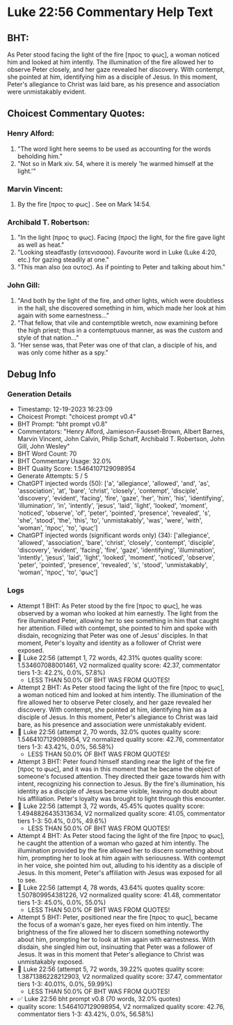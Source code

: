 # Luke 22:56 Commentary Help Text

## BHT:
As Peter stood facing the light of the fire [προς το φως], a woman noticed him and looked at him intently. The illumination of the fire allowed her to observe Peter closely, and her gaze revealed her discovery. With contempt, she pointed at him, identifying him as a disciple of Jesus. In this moment, Peter's allegiance to Christ was laid bare, as his presence and association were unmistakably evident.

## Choicest Commentary Quotes:
### Henry Alford:
1. "The word light here seems to be used as accounting for the words beholding him."
2. "Not so in Mark xiv. 54, where it is merely 'he warmed himself at the light.'"

### Marvin Vincent:
1. By the fire [προς το φως] . See on Mark 14:54.


### Archibald T. Robertson:
1. "In the light (προς το φως). Facing (προς) the light, for the fire gave light as well as heat." 
2. "Looking steadfastly (ατενισασα). Favourite word in Luke (Luke 4:20, etc.) for gazing steadily at one."
3. "This man also (κα ουτος). As if pointing to Peter and talking about him."

### John Gill:
1. "And both by the light of the fire, and other lights, which were doubtless in the hall, she discovered something in him, which made her look at him again with some earnestness..."
2. "That fellow, that vile and contemptible wretch, now examining before the high priest; thus in a contemptuous manner, as was the custom and style of that nation..."
3. "Her sense was, that Peter was one of that clan, a disciple of his, and was only come hither as a spy."


## Debug Info
### Generation Details
- Timestamp: 12-19-2023 16:23:09
- Choicest Prompt: "choicest prompt v0.4"
- BHT Prompt: "bht prompt v0.8"
- Commentators: "Henry Alford, Jamieson-Fausset-Brown, Albert Barnes, Marvin Vincent, John Calvin, Philip Schaff, Archibald T. Robertson, John Gill, John Wesley"
- BHT Word Count: 70
- BHT Commentary Usage: 32.0%
- BHT Quality Score: 1.5464107129098954
- Generate Attempts: 5 / 5
- ChatGPT injected words (50):
	['a', 'allegiance', 'allowed', 'and', 'as', 'association', 'at', 'bare', 'christ', 'closely', 'contempt', 'disciple', 'discovery', 'evident', 'facing', 'fire', 'gaze', 'her', 'him', 'his', 'identifying', 'illumination', 'in', 'intently', 'jesus', 'laid', 'light', 'looked', 'moment', 'noticed', 'observe', 'of', 'peter', 'pointed', 'presence', 'revealed', 's', 'she', 'stood', 'the', 'this', 'to', 'unmistakably', 'was', 'were', 'with', 'woman', 'προς', 'το', 'φως']
- ChatGPT injected words (significant words only) (34):
	['allegiance', 'allowed', 'association', 'bare', 'christ', 'closely', 'contempt', 'disciple', 'discovery', 'evident', 'facing', 'fire', 'gaze', 'identifying', 'illumination', 'intently', 'jesus', 'laid', 'light', 'looked', 'moment', 'noticed', 'observe', 'peter', 'pointed', 'presence', 'revealed', 's', 'stood', 'unmistakably', 'woman', 'προς', 'το', 'φως']

### Logs
- Attempt 1 BHT: As Peter stood by the fire [προς το φως], he was observed by a woman who looked at him earnestly. The light from the fire illuminated Peter, allowing her to see something in him that caught her attention. Filled with contempt, she pointed to him and spoke with disdain, recognizing that Peter was one of Jesus' disciples. In that moment, Peter's loyalty and identity as a follower of Christ were exposed.
- 🔄 Luke 22:56 (attempt 1, 72 words, 42.31% quotes quality score: 1.534607088001461, V2 normalized quality score: 42.37, commentator tiers 1-3: 42.2%, 0.0%, 57.8%) 
	- LESS THAN 50.0% OF BHT WAS FROM QUOTES!
- Attempt 2 BHT: As Peter stood facing the light of the fire [προς το φως], a woman noticed him and looked at him intently. The illumination of the fire allowed her to observe Peter closely, and her gaze revealed her discovery. With contempt, she pointed at him, identifying him as a disciple of Jesus. In this moment, Peter's allegiance to Christ was laid bare, as his presence and association were unmistakably evident.
- 🔄 Luke 22:56 (attempt 2, 70 words, 32.0% quotes quality score: 1.5464107129098954, V2 normalized quality score: 42.76, commentator tiers 1-3: 43.42%, 0.0%, 56.58%) 
	- LESS THAN 50.0% OF BHT WAS FROM QUOTES!
- Attempt 3 BHT: Peter found himself standing near the light of the fire [προς το φως], and it was in this moment that he became the object of someone's focused attention. They directed their gaze towards him with intent, recognizing his connection to Jesus. By the fire's illumination, his identity as a disciple of Jesus became visible, leaving no doubt about his affiliation. Peter's loyalty was brought to light through this encounter.
- 🔄 Luke 22:56 (attempt 3, 72 words, 45.45% quotes quality score: 1.4948826435313634, V2 normalized quality score: 41.05, commentator tiers 1-3: 50.4%, 0.0%, 49.6%) 
	- LESS THAN 50.0% OF BHT WAS FROM QUOTES!
- Attempt 4 BHT: As Peter stood facing the light of the fire [προς το φως], he caught the attention of a woman who gazed at him intently. The illumination provided by the fire allowed her to discern something about him, prompting her to look at him again with seriousness. With contempt in her voice, she pointed him out, alluding to his identity as a disciple of Jesus. In this moment, Peter's affiliation with Jesus was exposed for all to see.
- 🔄 Luke 22:56 (attempt 4, 78 words, 43.64% quotes quality score: 1.507809954381226, V2 normalized quality score: 41.48, commentator tiers 1-3: 45.0%, 0.0%, 55.0%) 
	- LESS THAN 50.0% OF BHT WAS FROM QUOTES!
- Attempt 5 BHT: Peter, positioned near the fire [προς το φως], became the focus of a woman's gaze, her eyes fixed on him intently. The brightness of the fire allowed her to discern something noteworthy about him, prompting her to look at him again with earnestness. With disdain, she singled him out, insinuating that Peter was a follower of Jesus. It was in this moment that Peter's allegiance to Christ was unmistakably exposed.
- 🔄 Luke 22:56 (attempt 5, 72 words, 39.22% quotes quality score: 1.3871386228212903, V2 normalized quality score: 37.47, commentator tiers 1-3: 40.01%, 0.0%, 59.99%) 
	- LESS THAN 50.0% OF BHT WAS FROM QUOTES!
- ✅ Luke 22:56 bht prompt v0.8 (70 words, 32.0% quotes)
- quality score: 1.5464107129098954, V2 normalized quality score: 42.76, commentator tiers 1-3: 43.42%, 0.0%, 56.58%)